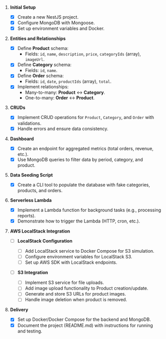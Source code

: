 1. **Initial Setup**

   - [x] Create a new NestJS project.
   - [x] Configure MongoDB with Mongoose.
   - [x] Set up environment variables and Docker.

2. **Entities and Relationships**

   - [x] Define **Product** schema:
     - Fields: `id`, `name`, `description`, `price`, `categoryIds` (array), `imageUrl`.
   - [x] Define **Category** schema:
     - Fields: `id`, `name`.
   - [x] Define **Order** schema:
     - Fields: `id`, `date`, `productIds` (array), `total`.
   - [x] Implement relationships:
     - Many-to-many: **Product** ↔ **Category**.
     - One-to-many: **Order** ↔ **Product**.

3. **CRUDs**

   - [x] Implement CRUD operations for `Product`, `Category`, and `Order` with validations.
   - [x] Handle errors and ensure data consistency.

4. **Dashboard**

   - [x] Create an endpoint for aggregated metrics (total orders, revenue, etc.).
   - [x] Use MongoDB queries to filter data by period, category, and product.

5. **Data Seeding Script**

   - [x] Create a CLI tool to populate the database with fake categories, products, and orders.

6. **Serverless Lambda**

   - [x] Implement a Lambda function for background tasks (e.g., processing reports).
   - [x] Demonstrate how to trigger the Lambda (HTTP, cron, etc.).

7. **AWS LocalStack Integration**

   - [ ] **LocalStack Configuration**

     - [ ] Add LocalStack service to Docker Compose for S3 simulation.
     - [ ] Configure environment variables for LocalStack S3.
     - [ ] Set up AWS SDK with LocalStack endpoints.

   - [ ] **S3 Integration**
     - [ ] Implement S3 service for file uploads.
     - [ ] Add image upload functionality to Product creation/update.
     - [ ] Generate and store S3 URLs for product images.
     - [ ] Handle image deletion when product is removed.

8. **Delivery**
   - [x] Set up Docker/Docker Compose for the backend and MongoDB.
   - [x] Document the project (README.md) with instructions for running and testing.
